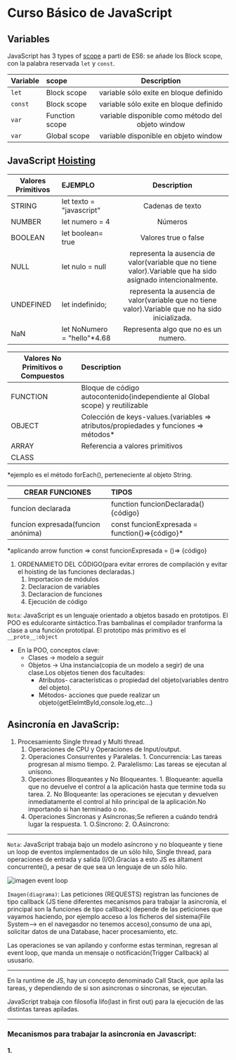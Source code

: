# Curso Básico de JavaScript



## Variables

JavaScript has 3 types of [scope](https://www.w3schools.com/js/js_scope.asp)
a parti de ES6: se añade los Block scope, con la palabra reservada `let` y `const`.

| Variable |  scope                  | Description                                        |
|----------|:------------------------|:--------------------------------------------------:|
|  `let`   |     Block scope         | variable sólo exite en bloque definido             |
|  `const` |     Block scope         | variable sólo exite en bloque definido             |
|  `var`   |     Function scope      | variable disponible como método del objeto window  |
|  `var`   |     Global scope        | variable disponible en objeto window               |


## JavaScript [Hoisting](https://www.w3schools.com/js/js_hoisting.asp)



|Valores Primitivos |	EJEMPLO                |	Description                                                              |
|-------------------|:-------------------------|:---------------------------------------------------------------------------:|
|STRING             |let texto = "javascript"  |Cadenas de texto                                                             |
|NUMBER             |let numero = 4	           |Números                                                                      |
|BOOLEAN	          |let boolean= true         |Valores true o false                                                         |
|NULL               |let nulo = null           |representa la ausencia de valor(variable que no tiene valor).Variable que ha sido asignado intencionalmente.| 
|UNDEFINED          |let indefinido;           |representa la ausencia de valor(variable que no tiene valor).Variable que no ha sido inicializada.|
|NaN                |let NoNumero = "hello"*4.68|Representa algo que no es un numero.                                                                     |
                     



|Valores No Primitivos o Compuestos  |	Description                                                                        |
|------------------------------------|:------------------------------------------------------------------------------------|
|FUNCTION	                           |Bloque de código autocontenido(independiente al Global scope) y reutilizable         |
|OBJECT                              |Colección de keys-values.(variables => atributos/propiedades y funciones => métodos* |
|ARRAY                               |Referencia a valores primitivos                                                      |
|CLASS                               |	                                                                                   |
  *ejemplo es el método forEach(), perteneciente al objeto String.


|CREAR FUNCIONES	                   |	TIPOS                                          |	
|------------------------------------|:------------------------------------------------|
| funcion declarada                  |  function funcionDeclarada(){código}            |   
| funcion expresada(funcion anónima) |  const funcionExpresada = function()=>{código}* |            

*aplicando arrow function => const funcionExpresada = ()=> {código}

1. ORDENAMIETO DEL CÓDIGO(para evitar errores de compilación y evitar el hoisting de las funciones declaradas.)
    1. Importacion de módulos
    2. Declaracion de variables
    3. Declaracion de funciones
    4. Ejecución de código

`Nota`: JavaScript es un lenguaje orientado a objetos basado en prototipos. El POO es edulcorante sintáctico.Tras bambalinas el compilador tranforma la clase a una función prototipal.
El prototipo más primitivo es el `__proto__:object`

* En la POO, conceptos clave:
  * Clases -> modelo a seguir
  * Objetos -> Una instancia(copia de un modelo a segir) de una clase.Los objetos tienen dos facultades:
    * Atributos- características o propiedad del objeto(variables dentro del objeto).
    * Métodos- acciones que puede realizar un objeto(getElelmtById,console.log,etc...)



## Asincronía en JavaScrip:

1. Procesamiento Single thread y Multi thread.
      1. Operaciones de CPU y Operaciones de Input/output.
      2. Operaciones Consurrentes y Paralelas.
        1. Concurrencia: Las tareas progresan al mismo tiempo. 
        2. Paralelismo:  Las tareas se ejecutan al unísono.
      3. Operaciones Bloqueantes y No Bloqueantes.
        1. Bloqueante: aquella que no devuelve el control a la aplicación hasta que termine toda su tarea.
        2. No Bloqueante: las operaciones se ejecutan y devuelven inmediatamente el control al hilo principal de la aplicación.No importando si han terminado o no.
      4. Operaciones Sincronas y Asíncronas;Se refieren a cuándo tendrá lugar la respuesta.
        1. O.Sincrono: 
        2. O.Asincrono: 
      
---
`Nota`: JavaScript trabaja bajo un modelo asíncrono y no bloqueante y tiene un loop de eventos implementados de un sólo hilo, Single thread, para operaciones de entrada y salida (I/O).Gracias a esto JS es áltament concurrente(), a pesar de que sea un lenguaje de un sólo hilo.

![imagen event loop](https://redberry.international/wp-content/uploads/2021/12/wrtzmt2ty03ksew7ehvx-768x384.jpeg "foto event loop en JavaScript")

`Imagen(diagrama)`: Las peticiones (REQUESTS) registran las funciones de tipo callback (JS tiene diferentes mecanismos para trabajar la asincronía, el principal son la funciones de tipo callback) depende de las peticiones que vayamos haciendo, por ejemplo acceso a los ficheros del sistema(File System--> en el navegasdor no tenemos acceso),consumo de una api, solicitar datos de una Database, hacer procesamiento, etc.

Las operaciones se van apilando y conforme estas terminan, regresan al event loop, que manda un mensaje o notificación(Trigger Callback) al ususario.
 
---

En la runtime de JS, hay un concepto denominado Call Stack, que apila las tareas, y dependiendo de si son asincronas o sincronas, se ejecutan.

JavaScript trabaja con filosofía lifo(last in first out) para la ejecución de las distintas tareas apiladas.

---

### Mecanismos para trabajar la asincronía en Javascript:
#### 1. 



  
